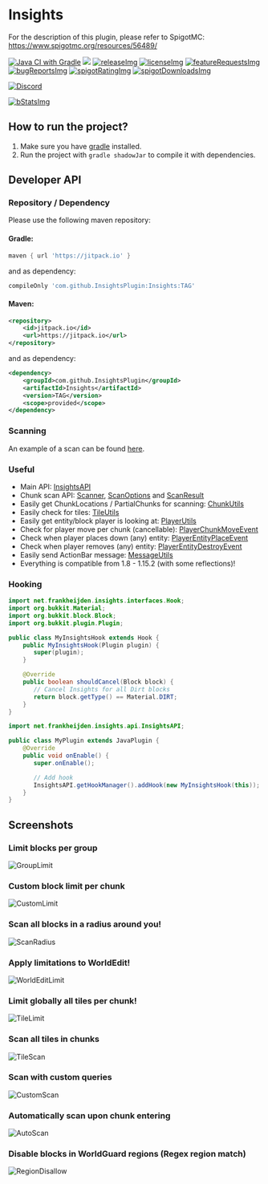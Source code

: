 <!-- Variables (this block will not be visible in the readme -->
[spigot]: https://www.spigotmc.org/resources/56489/
[spigotRatingImg]: https://img.shields.io/badge/dynamic/json.svg?color=brightgreen&label=rating&query=%24.rating.average&suffix=%20%2F%205&url=https%3A%2F%2Fapi.spiget.org%2Fv2%2Fresources%2F56489
[spigotDownloadsImg]: https://img.shields.io/badge/dynamic/json.svg?color=brightgreen&label=downloads%20%28spigotmc.org%29&query=%24.downloads&url=https%3A%2F%2Fapi.spiget.org%2Fv2%2Fresources%2F56489
[issues]: https://github.com/FrankHeijden/Insights/issues
[wiki]: https://github.com/FrankHeijden/Insights/wiki
[release]: https://github.com/FrankHeijden/Insights/releases/latest
[releaseImg]: https://img.shields.io/github/release/FrankHeijden/Insights.svg?label=github%20release
[license]: https://github.com/FrankHeijden/Insights/blob/master/LICENSE
[licenseImg]: https://img.shields.io/github/license/FrankHeijden/Insights.svg
[bugReports]: https://github.com/FrankHeijden/Insights/issues?q=is%3Aissue+is%3Aopen+label%3Abug
[bugReportsImg]: https://img.shields.io/github/issues/FrankHeijden/Insights/bug.svg?label=bug%20reports
[reportBug]: https://github.com/FrankHeijden/Insights/issues/new?labels=bug&template=bug.md
[featureRequests]: https://github.com/FrankHeijden/Insights/issues?q=is%3Aissue+is%3Aopen+label%3Aenhancement
[featureRequestsImg]: https://img.shields.io/github/issues/FrankHeijden/Insights/enhancement.svg?label=feature%20requests&color=informational
[requestFeature]: https://github.com/FrankHeijden/Insights/issues/new?labels=enhancement&template=feature.md
[config]: https://github.com/FrankHeijden/Insights/blob/master/resources/config.yml
[gradleInstall]: https://gradle.org/install/
[bStatsImg]: https://bstats.org/signatures/bukkit/Insights.svg
[bStats]: https://bstats.org/plugin/bukkit/Insights/7272
<!-- End of variables block -->


# Insights

For the description of this plugin, please refer to SpigotMC: https://www.spigotmc.org/resources/56489/

[![Java CI with Gradle](https://github.com/FrankHeijden/Insights/workflows/Java%20CI%20with%20Gradle/badge.svg?branch=master)](https://github.com/FrankHeijden/Insights/actions)
[![](https://jitpack.io/v/FrankHeijden/Insights.svg)](https://jitpack.io/#FrankHeijden/Insights)
[![releaseImg]][release]
[![licenseImg]][license]
[![featureRequestsImg]][featureRequests]
[![bugReportsImg]][bugReports]
[![spigotRatingImg]][spigot]
[![spigotDownloadsImg]][spigot]

[![Discord](https://img.shields.io/discord/580773821745725452.svg?label=&logo=discord&logoColor=ffffff&color=7389D8&labelColor=6A7EC2)](https://discord.gg/WJGvzue)

[![bStatsImg]][bStats]

## How to run the project?
1. Make sure you have [gradle][gradleInstall] installed.
2. Run the project with `gradle shadowJar` to compile it with dependencies.

## Developer API
### Repository / Dependency
Please use the following maven repository:
#### Gradle:
```groovy
maven { url 'https://jitpack.io' }
```
and as dependency:
```groovy
compileOnly 'com.github.InsightsPlugin:Insights:TAG'
```
#### Maven:
```xml
<repository>
    <id>jitpack.io</id>
    <url>https://jitpack.io</url>
</repository>
```
and as dependency:
```xml
<dependency>
    <groupId>com.github.InsightsPlugin</groupId>
    <artifactId>Insights</artifactId>
    <version>TAG</version>
    <scope>provided</scope>
</dependency>
```

### Scanning
An example of a scan can be found [here](src/main/java/net/frankheijden/insights/api/APIExample.java).

### Useful
- Main API:
[InsightsAPI](src/main/java/net/frankheijden/insights/api)
- Chunk scan API:
[Scanner](src/main/java/net/frankheijden/insights/builders/Scanner.java),
[ScanOptions](src/main/java/net/frankheijden/insights/entities/ScanOptions.java) and
[ScanResult](src/main/java/net/frankheijden/insights/entities/ScanResult.java)
- Easily get ChunkLocations / PartialChunks for scanning:
[ChunkUtils](src/main/java/net/frankheijden/insights/entities/ScanResult.java)
- Easily check for tiles:
[TileUtils](src/main/java/net/frankheijden/insights/utils/TileUtils.java)
- Easily get entity/block player is looking at:
[PlayerUtils](src/main/java/net/frankheijden/insights/utils/PlayerUtils.java)
- Check for player move per chunk (cancellable):
[PlayerChunkMoveEvent](src/main/java/net/frankheijden/insights/events/PlayerChunkMoveEvent.java)
- Check when player places down (any) entity:
[PlayerEntityPlaceEvent](src/main/java/net/frankheijden/insights/events/PlayerEntityPlaceEvent.java)
- Check when player removes (any) entity:
[PlayerEntityDestroyEvent](src/main/java/net/frankheijden/insights/events/PlayerEntityDestroyEvent.java)
- Easily send ActionBar message:
[MessageUtils](src/main/java/net/frankheijden/insights/utils/MessageUtils.java#L76)
- Everything is compatible from 1.8 - 1.15.2 (with some reflections)!

### Hooking
```java
import net.frankheijden.insights.interfaces.Hook;
import org.bukkit.Material;
import org.bukkit.block.Block;
import org.bukkit.plugin.Plugin;

public class MyInsightsHook extends Hook {
    public MyInsightsHook(Plugin plugin) {
       super(plugin);
    }

    @Override
    public boolean shouldCancel(Block block) {
       // Cancel Insights for all Dirt blocks
       return block.getType() == Material.DIRT;
    }
}
```
```java
import net.frankheijden.insights.api.InsightsAPI;

public class MyPlugin extends JavaPlugin {
    @Override
    public void onEnable() {
       super.onEnable();

       // Add hook
       InsightsAPI.getHookManager().addHook(new MyInsightsHook(this));
    }
}
```

## Screenshots
### Limit blocks per group
![GroupLimit](screenshots/GroupLimit.png)
### Custom block limit per chunk
![CustomLimit](screenshots/CustomLimit.png)
### Scan all blocks in a radius around you!
![ScanRadius](screenshots/ScanRadius.png)
### Apply limitations to WorldEdit!
![WorldEditLimit](screenshots/WorldEditLimit.png)
### Limit globally all tiles per chunk!
![TileLimit](screenshots/TileLimit.png)
### Scan all tiles in chunks
![TileScan](screenshots/TileScan.png)
### Scan with custom queries
![CustomScan](screenshots/CustomScan.png)
### Automatically scan upon chunk entering
![AutoScan](screenshots/AutoScan.png)
### Disable blocks in WorldGuard regions (Regex region match)
![RegionDisallow](screenshots/RegionDisallow.png)
